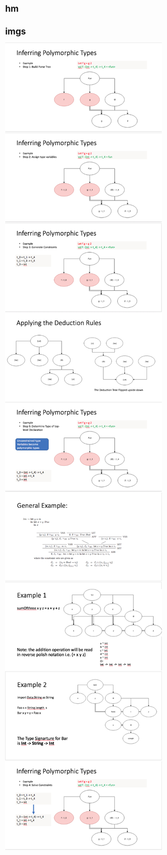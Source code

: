 # hm

# imgs
![](https://github.com/seanwestfall/hm/blob/master/img/img_1.png)
![](https://github.com/seanwestfall/hm/blob/master/img/img_2.png)
![](https://github.com/seanwestfall/hm/blob/master/img/img_3.png)
![](https://github.com/seanwestfall/hm/blob/master/img/img_4.png)
![](https://github.com/seanwestfall/hm/blob/master/img/img_5.png)
![](https://github.com/seanwestfall/hm/blob/master/img/img_6.png)
![](https://github.com/seanwestfall/hm/blob/master/img/img_7.png)
![](https://github.com/seanwestfall/hm/blob/master/img/img_8.png)
![](https://github.com/seanwestfall/hm/blob/master/img/img_9.png)
